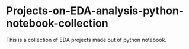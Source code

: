 # Projects-on-EDA-analysis-python-notebook-collection
This is a collection of EDA projects made out of python notebook.
